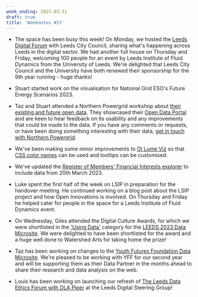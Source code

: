 ```yaml
---
week_ending: 2023-03-31
draft: true
title: 'Weeknotes #17'
---
```


* The space has been busy this week! On Monday, we hosted the [Leeds Digital Forum](https://twitter.com/eveyroo/status/1640343750982393859?s=20) with Leeds City Council, sharing what's happening across Leeds in the digital sector. We had another full house on Thursday and Friday, welcoming 100 people for an event by Leeds Institute of Fluid Dynamics from the University of Leeds. We're delighted that Leeds City Council and the University have both renewed their sponsorship for the 9th year running - huge thanks! 

* Stuart started work on the visualisation for National Grid ESO's Future Energy Scenarios 2023.

* Taz and Stuart attended a Northern Powergrid workshop about [their existing and future open data](https://www.northernpowergrid.com/network-data). They showcased their [Open Data Portal](https://northernpowergrid.opendatasoft.com/pages/home/) and are keen to hear feedback on its usability and any improvements that could be made to the data. If you have any comments or requests, or have been doing something interesting with their data, [get in touch with Northern Powergrid](https://northernpowergrid.opendatasoft.com/pages/contactform/). 

* We've been making some minor improvements to [OI Lume Viz](https://open-innovations.github.io/oi-lume-charts/samples/) so that [CSS color names](https://www.tutorialrepublic.com/css-reference/css-color-names.php) can be used and tooltips can be customised.

* We've updated the [Register of Members' Financial Interests explorer](https://open-innovations.org/projects/RMFI/) to include data from 20th March 2023.

* Luke spent the first half of the week on LSIP in preparation for the handover meeting. He continued working on a blog post about the LSIP project and how Open Innovations is involved. On Thursday and Friday he helped cater for people in the space for a Leeds Institute of Fluid Dynamics event. 

* On Wednesday, Giles attended the Digital Culture Awards, for which we were shortlisted in the ['Using Data'](https://digitalculturenetwork.org.uk/awards/2023-using-data/) category for the [LEEDS 2023 Data Microsite](https://data.leeds2023.co.uk/). We were delighted to have been shortlisted for the award and a huge well done to Watershed Arts for taking home the prize!

* Taz has been working on changes to the [Youth Futures Foundation Data Microsite](https://data.youthfuturesfoundation.org/). We're pleased to be working with YFF for our second year and will be supporting them as their Data Partner in the months ahead to share their research and data analysis on the web.

* Louis has been working on launching our refresh of [The Leeds Data Ethics Forum with DLA Piper](https://www.eventbrite.co.uk/e/leeds-data-ethics-forum-hosted-by-open-innovations-and-dla-piper-tickets-596697938597) at the Leeds Digital Steering Group!